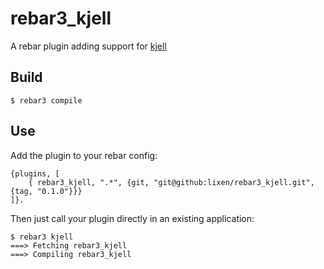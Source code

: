 rebar3_kjell
=====

A rebar plugin adding support for [kjell](https://github.com/karlll/kjell)

Build
-----

    $ rebar3 compile

Use
---

Add the plugin to your rebar config:

    {plugins, [
        { rebar3_kjell, ".*", {git, "git@github:lixen/rebar3_kjell.git", {tag, "0.1.0"}}}
    ]}.

Then just call your plugin directly in an existing application:


    $ rebar3 kjell
    ===> Fetching rebar3_kjell
    ===> Compiling rebar3_kjell

